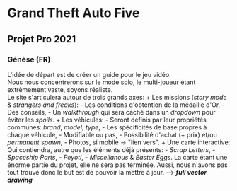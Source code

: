 # Grand Theft Auto Five

## Projet Pro 2021

### Génèse (FR)

   L'idée de départ est de créer un guide pour le jeu vidéo.  
Nous nous concentrerons sur le mode solo, le multi-joueur étant extrèmement vaste, soyons réaliste.  
   Le site s'articulera autour de trois grands axes:
     + Les missions (*story mode* & *strangers and freaks*):
       - Les conditions d'obtention de la médaille d'Or,
       - Des conseils,
       - Un *walkthrough* qui sera caché dans un *dropdown* pour éviter les *spoils*.
     + Les véhicules:
       - Seront définis par leur propriétés communes: *brand*, *model*, *type*,
       - Les spécificités de base propres à chaque véhicule,
       - Modifiable ou pas,
       - Possibilité d'achat (+ prix) et/ou *permanent spawn*,
       - Photos, si mobile -> "lien vers".
     + Une carte interactive:
     Qui contiendra, autre que les éléments déjà présents:
       - *Scrap Letters*,
       - *Spaceship Parts*,
       - *Peyotl*,
       - *Miscellanous* & *Easter Eggs*.
    La carte étant une énorme partie du projet, elle ne sera pas terminée.
    Aussi, nous n'avons pas tout trouvé donc le but est de pouvoir la mettre à jour.
    --> **_full vector drawing_** 